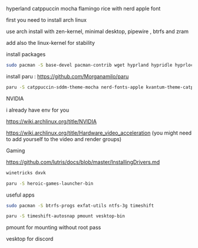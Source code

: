 
hyperland catppuccin mocha flamingo rice with nerd apple font 

first you need to install arch linux 

use arch install with zen-kernel, minimal desktop, pipewire , btrfs  and zram

add also the linux-kernel for stability 

install packages

```sh
sudo pacman -S base-devel pacman-contrib wget hyprland hypridle hyprlock hyprcursor hyprgraphics hyprland-protocols hyprland-qt-support hyprland-qtutils hyprpaper hyprpolkitagent hyprutils xdg-user-dirs xdg-utils xdg-desktop-portal xdg-desktop-portal-hyprland xdg-desktop-portal-gtk nemo kitty cliphist rofi-wayland playerctl network-manager-applet zsh fzf zoxide xed xreader nwg-look qt5ct qt6ct kvantum kvantum-qt5 qt5-wayland qt6-wayland brightnessctl gnome-keyring swaync sddm firefox neovim nemo-fileroller vlc aquamarine uwsm bat blueman btop fastfetch ffmpegthumbnailer nano
```

install paru :
https://github.com/Morganamilo/paru

```sh
paru -S catppuccin-sddm-theme-mocha nerd-fonts-apple kvantum-theme-catppuccin-git sddm-conf xviewer breezex-cursor-theme swayosd-gtk3 app2unit-git
```

NVIDIA

i already have env for you

https://wiki.archlinux.org/title/NVIDIA

https://wiki.archlinux.org/title/Hardware_video_acceleration (you might need to add yourself to the video and render groups)



Gaming

https://github.com/lutris/docs/blob/master/InstallingDrivers.md

```sh
winetricks dxvk
```

```sh
paru -S heroic-games-launcher-bin
```


useful apps

```sh
sudo pacman -S btrfs-progs exfat-utils ntfs-3g timeshift
```



```sh
paru -S timeshift-autosnap pmount vesktop-bin
```

pmount for mounting without root pass

vesktop for discord
